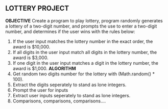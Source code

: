 ## LOTTERY PROJECT
**OBJECTIVE**
Create a program to play lottery, program randomly generates a lottery of a two-digit number,
and prompts the use to enter a two-digit number, and determines if the user wins with the rules below:
1. If the user input matches the lottery number in the exact order, the award is $10,000.
2. If all digits in the user input match all digits in the lottery number, the award is $3,000.
3. If one digit in the user input matches a digit in the lottery number, the award is $1,000.
**ALGORITHM**
1. Get random two digits number for the lottery with (Math.random() * 100).
2. Extract the digits seperately to stand as lone integers.
3. Prompt the user for inputs
4. Extract user inputs seperately to stand as lone integers.
5. Comparisons, comparisons, comparisons....